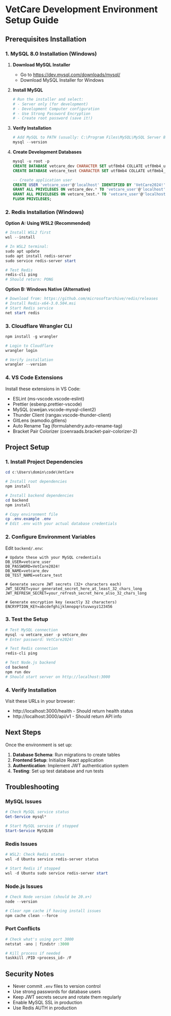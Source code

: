 # VetCare Development Environment Setup Guide

## Prerequisites Installation

### 1. MySQL 8.0 Installation (Windows)

1. **Download MySQL Installer**
   - Go to https://dev.mysql.com/downloads/mysql/
   - Download MySQL Installer for Windows

2. **Install MySQL**
   ```powershell
   # Run the installer and select:
   # - Server only (for development)
   # - Development Computer configuration
   # - Use Strong Password Encryption
   # - Create root password (save it!)
   ```

3. **Verify Installation**
   ```powershell
   # Add MySQL to PATH (usually: C:\Program Files\MySQL\MySQL Server 8.0\bin)
   mysql --version
   ```

4. **Create Development Databases**
   ```sql
   mysql -u root -p
   CREATE DATABASE vetcare_dev CHARACTER SET utf8mb4 COLLATE utf8mb4_unicode_ci;
   CREATE DATABASE vetcare_test CHARACTER SET utf8mb4 COLLATE utf8mb4_unicode_ci;
   
   -- Create application user
   CREATE USER 'vetcare_user'@'localhost' IDENTIFIED BY 'VetCare2024!';
   GRANT ALL PRIVILEGES ON vetcare_dev.* TO 'vetcare_user'@'localhost';
   GRANT ALL PRIVILEGES ON vetcare_test.* TO 'vetcare_user'@'localhost';
   FLUSH PRIVILEGES;
   ```

### 2. Redis Installation (Windows)

**Option A: Using WSL2 (Recommended)**
```powershell
# Install WSL2 first
wsl --install

# In WSL2 terminal:
sudo apt update
sudo apt install redis-server
sudo service redis-server start

# Test Redis
redis-cli ping
# Should return: PONG
```

**Option B: Windows Native (Alternative)**
```powershell
# Download from: https://github.com/microsoftarchive/redis/releases
# Install Redis-x64-3.0.504.msi
# Start Redis service
net start redis
```

### 3. Cloudflare Wrangler CLI

```powershell
npm install -g wrangler

# Login to Cloudflare
wrangler login

# Verify installation
wrangler --version
```

### 4. VS Code Extensions

Install these extensions in VS Code:
- ESLint (ms-vscode.vscode-eslint)
- Prettier (esbenp.prettier-vscode)
- MySQL (cweijan.vscode-mysql-client2)
- Thunder Client (rangav.vscode-thunder-client)
- GitLens (eamodio.gitlens)
- Auto Rename Tag (formulahendry.auto-rename-tag)
- Bracket Pair Colorizer (coenraads.bracket-pair-colorizer-2)

## Project Setup

### 1. Install Project Dependencies

```powershell
cd c:\Users\domin\code\VetCare

# Install root dependencies
npm install

# Install backend dependencies
cd backend
npm install

# Copy environment file
cp .env.example .env
# Edit .env with your actual database credentials
```

### 2. Configure Environment Variables

Edit `backend/.env`:
```env
# Update these with your MySQL credentials
DB_USER=vetcare_user
DB_PASSWORD=VetCare2024!
DB_NAME=vetcare_dev
DB_TEST_NAME=vetcare_test

# Generate secure JWT secrets (32+ characters each)
JWT_SECRET=your_generated_secret_here_at_least_32_chars_long
JWT_REFRESH_SECRET=your_refresh_secret_here_also_32_chars_long

# Generate encryption key (exactly 32 characters)
ENCRYPTION_KEY=abcdefghijklmnopqrstuvwxyz123456
```

### 3. Test the Setup

```powershell
# Test MySQL connection
mysql -u vetcare_user -p vetcare_dev
# Enter password: VetCare2024!

# Test Redis connection
redis-cli ping

# Test Node.js backend
cd backend
npm run dev
# Should start server on http://localhost:3000
```

### 4. Verify Installation

Visit these URLs in your browser:
- http://localhost:3000/health - Should return health status
- http://localhost:3000/api/v1 - Should return API info

## Next Steps

Once the environment is set up:

1. **Database Schema**: Run migrations to create tables
2. **Frontend Setup**: Initialize React application
3. **Authentication**: Implement JWT authentication system
4. **Testing**: Set up test database and run tests

## Troubleshooting

### MySQL Issues
```powershell
# Check MySQL service status
Get-Service mysql*

# Start MySQL service if stopped
Start-Service MySQL80
```

### Redis Issues
```powershell
# WSL2: Check Redis status
wsl -d Ubuntu service redis-server status

# Start Redis if stopped
wsl -d Ubuntu sudo service redis-server start
```

### Node.js Issues
```powershell
# Check Node version (should be 20.x+)
node --version

# Clear npm cache if having install issues
npm cache clean --force
```

### Port Conflicts
```powershell
# Check what's using port 3000
netstat -ano | findstr :3000

# Kill process if needed
taskkill /PID <process_id> /F
```

## Security Notes

- Never commit `.env` files to version control
- Use strong passwords for database users
- Keep JWT secrets secure and rotate them regularly
- Enable MySQL SSL in production
- Use Redis AUTH in production